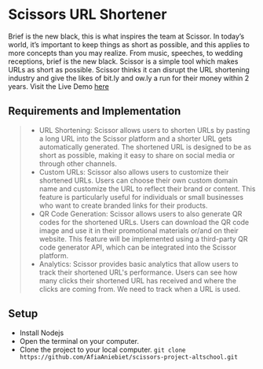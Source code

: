 # Scissors URL Shortener

Brief is the new black, this is what inspires the team at Scissor. In today’s world, it’s important to keep things as short as possible, and this applies to more concepts than you may realize. From music, speeches, to wedding receptions, brief is the new black. Scissor is a simple tool which makes URLs as short as possible. Scissor thinks it can disrupt the URL shortening industry and give the likes of bit.ly and ow.ly a run for their money within 2 years. Visit the Live Demo <a href="https://sci-app.onrender.com/">here</a>

## Requirements and Implementation

> - URL Shortening:
>   Scissor allows users to shorten URLs by pasting a long URL into the Scissor platform and a
>   shorter URL gets automatically generated. The shortened URL is designed to be as short as
>   possible, making it easy to share on social media or through other channels.
> - Custom URLs:
>   Scissor also allows users to customize their shortened URLs. Users can choose their own
>   custom domain name and customize the URL to reflect their brand or content. This feature is
>   particularly useful for individuals or small businesses who want to create branded links for their products.
> - QR Code Generation:
>   Scissor allows users to also generate QR codes for the shortened URLs. Users can download
>   the QR code image and use it in their promotional materials or/and on their website. This
>   feature will be implemented using a third-party QR code generator API, which can be integrated
>   into the Scissor platform.
> - Analytics:
>   Scissor provides basic analytics that allow users to track their shortened URL's performance.
>   Users can see how many clicks their shortened URL has received and where the clicks are
>   coming from. We need to track when a URL is used.

## Setup

- Install Nodejs
- Open the terminal on your computer.
- Clone the project to your local computer.
  `git clone https://github.com/AfiaAniebiet/scissors-project-altschool.git`
